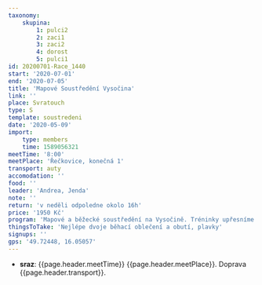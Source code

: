 ```yaml
---
taxonomy:
    skupina:
        1: pulci2
        2: zaci1
        3: zaci2
        4: dorost
        5: pulci1
id: 20200701-Race_1440
start: '2020-07-01'
end: '2020-07-05'
title: 'Mapové Soustředění Vysočina'
link: ''
place: Svratouch
type: S
template: soustredeni
date: '2020-05-09'
import:
    type: members
    time: 1589056321
meetTime: '8:00'
meetPlace: 'Řečkovice, konečná 1'
transport: auty
accomodation: ''
food: ''
leader: 'Andrea, Jenda'
note: ''
return: 'v neděli odpoledne okolo 16h'
price: '1950 Kč'
program: 'Mapové a běžecké soustředění na Vysočině. Tréninky upřesníme v týdnu před akcí.'
thingsToTake: 'Nejlépe dvoje běhací oblečení a obutí, plavky'
signups: ''
gps: '49.72448, 16.05057'
---
```

* **sraz**: {{page.header.meetTime}} {{page.header.meetPlace}}. Doprava {{page.header.transport}}.
